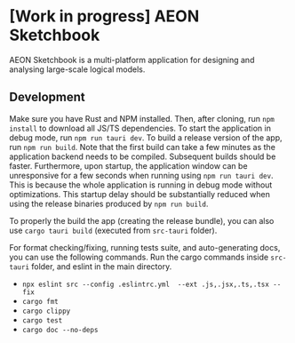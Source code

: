 # [Work in progress] AEON Sketchbook

AEON Sketchbook is a multi-platform application for designing and analysing large-scale logical models.

## Development

Make sure you have Rust and NPM installed. Then, after cloning, run `npm install` to download all JS/TS dependencies. To start the application in debug mode, run `npm run tauri dev`. To build a release version of the app, run `npm run build`. Note that the first build can take a few minutes as the application backend needs to be compiled. Subsequent builds should be faster. Furthermore, upon startup, the application window can be unresponsive for a few seconds when running using `npm run tauri dev`. This is because the whole application is running in debug mode without optimizations. This startup delay should be substantially reduced when using the release binaries produced by `npm run build`.

To properly the build the app (creating the release bundle), you can also use `cargo tauri build` (executed from `src-tauri` folder).

For format checking/fixing, running tests suite, and auto-generating docs, you can use the following commands.
Run the cargo commands inside `src-tauri` folder, and eslint in the main directory.
- `npx eslint src --config .eslintrc.yml  --ext .js,.jsx,.ts,.tsx --fix`
- `cargo fmt`
- `cargo clippy`
- `cargo test`
- `cargo doc --no-deps`

